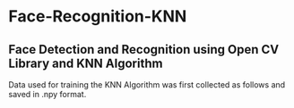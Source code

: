 # Face-Recognition-KNN
## Face Detection and Recognition using Open CV Library and KNN Algorithm

Data used for training the KNN Algorithm was first collected as follows and saved in .npy format.
